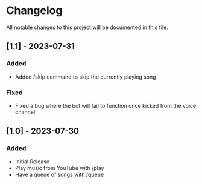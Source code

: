 # Changelog

All notable changes to this project will be documented in this file.

## [1.1] - 2023-07-31

### Added

- Added /skip command to skip the currently playing song

### Fixed

- Fixed a bug where the bot will fail to function once kicked from the voice channel

## [1.0] - 2023-07-30

### Added

- Initial Release
- Play music from YouTube with /play
- Have a queue of songs with /queue
